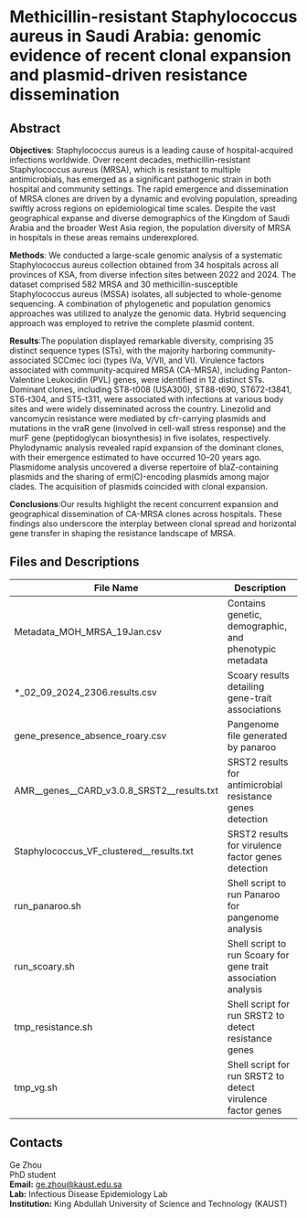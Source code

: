 # Methicillin-resistant Staphylococcus aureus in Saudi Arabia: genomic evidence of recent clonal expansion and plasmid-driven resistance dissemination

## Abstract


__Objectives__: Staphylococcus aureus is a leading cause of hospital-acquired infections worldwide. Over recent decades, methicillin-resistant Staphylococcus aureus (MRSA), which is resistant to multiple antimicrobials, has emerged as a significant pathogenic strain in both hospital and community settings. The rapid emergence and dissemination of MRSA clones are driven by a dynamic and evolving population, spreading swiftly across regions on epidemiological time scales. Despite the vast geographical expanse and diverse demographics of the Kingdom of Saudi Arabia and the broader West Asia region, the population diversity of MRSA in hospitals in these areas remains underexplored.

__Methods__: We conducted a large-scale genomic analysis of a systematic Staphylococcus aureus collection obtained from 34 hospitals across all provinces of KSA, from diverse infection sites between 2022 and 2024. The dataset comprised 582 MRSA and 30 methicillin-susceptible Staphylococcus aureus (MSSA) isolates, all subjected to whole-genome sequencing. A combination of phylogenetic and population genomics approaches was utilized to analyze the genomic data. Hybrid sequencing approach was employed to retrive the complete plasmid content.

__Results__:The population displayed remarkable diversity, comprising 35 distinct sequence types (STs), with the majority harboring community-associated SCCmec loci (types IVa, V/VII, and VI). Virulence factors associated with community-acquired MRSA (CA-MRSA), including Panton-Valentine Leukocidin (PVL) genes, were identified in 12 distinct STs. Dominant clones, including ST8-t008 (USA300), ST88-t690, ST672-t3841, ST6-t304, and ST5-t311, were associated with infections at various body sites and were widely disseminated across the country. Linezolid and vancomycin resistance were mediated by cfr-carrying plasmids and mutations in the vraR gene (involved in cell-wall stress response) and the murF gene (peptidoglycan biosynthesis) in five isolates, respectively. Phylodynamic analysis revealed rapid expansion of the dominant clones, with their emergence estimated to have occurred 10–20 years ago. Plasmidome analysis uncovered a diverse repertoire of blaZ-containing plasmids and the sharing of erm(C)-encoding plasmids among major clades. The acquisition of plasmids coincided with clonal expansion.

__Conclusions__:Our results highlight the recent concurrent expansion and geographical dissemination of CA-MRSA clones across hospitals. These findings also underscore the interplay between clonal spread and horizontal gene transfer in shaping the resistance landscape of MRSA.

## Files and Descriptions

| File Name                                  | Description                                                      |
|--------------------------------------------|------------------------------------------------------------------|
| Metadata_MOH_MRSA_19Jan.csv                | Contains genetic, demographic, and phenotypic metadata           |
| *_02_09_2024_2306.results.csv              | Scoary results detailing gene-trait associations                 |
| gene_presence_absence_roary.csv            | Pangenome file generated by panaroo                              |
| AMR__genes__CARD_v3.0.8_SRST2__results.txt | SRST2 results for antimicrobial resistance genes detection       |
| Staphylococcus_VF_clustered__results.txt   | SRST2 results for virulence factor genes detection               |
| run_panaroo.sh                             | Shell script to run Panaroo for pangenome analysis               |
| run_scoary.sh                              | Shell script to run Scoary for gene trait association analysis   |
| tmp_resistance.sh                          | Shell script for run SRST2 to detect resistance genes            |
| tmp_vg.sh                                  | Shell script for run SRST2 to detect virulence factor genes      |
               





## Contacts

Ge Zhou  
PhD student  
**Email:** [ge.zhou@kaust.edu.sa](mailto:ge.zhou@kaust.edu.sa)  
**Lab:** Infectious Disease Epidemiology Lab  
**Institution:** King Abdullah University of Science and Technology (KAUST)

